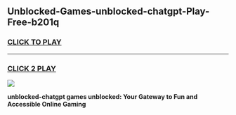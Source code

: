 
## Unblocked-Games-unblocked-chatgpt-Play-Free-b201q
<h3>
<a href="https://premium76.site?title=unblocked-chatgpt&ref=10A">CLICK TO PLAY</a></h3>
<hr>

<h3>
<a href="https://premium76.site?title=unblocked-chatgpt&ref=10A">CLICK 2 PLAY</a>
  
</h3>

<a href="https://premium76.site?title=unblocked-chatgpt&ref=10A"><img src="https://clearcache.store/games.png"></a>


**unblocked-chatgpt games unblocked: Your Gateway to Fun and Accessible Online Gaming**
